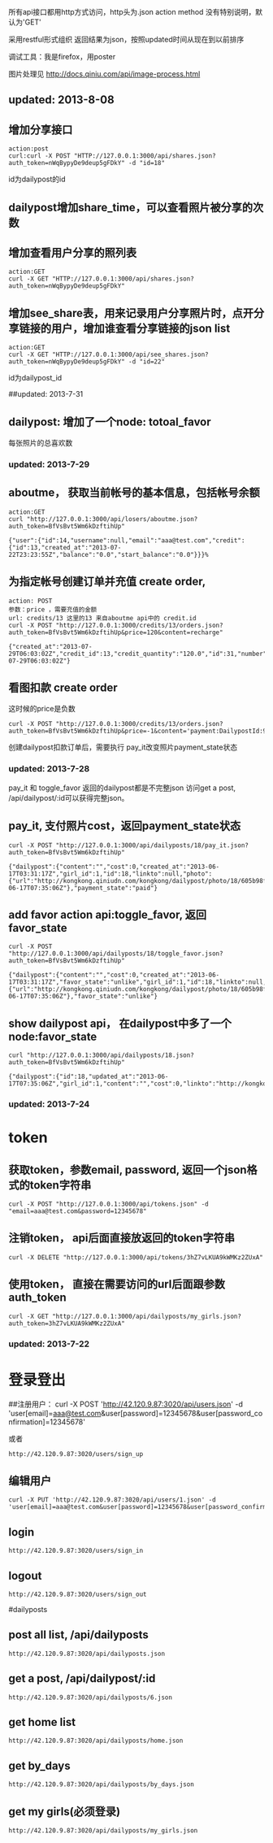 所有api接口都用http方式访问，http头为.json
action method 没有特别说明，默认为'GET'

采用restful形式组织
返回结果为json，按照updated时间从现在到以前排序

调试工具：我是firefox，用poster                                                       

图片处理见
http://docs.qiniu.com/api/image-process.html

## updated: 2013-8-08
## 增加分享接口
    action:post
    curl:curl -X POST "HTTP://127.0.0.1:3000/api/shares.json?auth_token=nWqBypyDe9deup5gFDkY" -d "id=18"
id为dailypost的id

## dailypost增加share_time，可以查看照片被分享的次数
## 增加查看用户分享的照列表
    action:GET
    curl -X GET "HTTP://127.0.0.1:3000/api/shares.json?auth_token=nWqBypyDe9deup5gFDkY"
## 增加see_share表，用来记录用户分享照片时，点开分享链接的用户，增加谁查看分享链接的json list
    action:GET
    curl -X GET "HTTP://127.0.0.1:3000/api/see_shares.json?auth_token=nWqBypyDe9deup5gFDkY" -d "id=22"
id为dailypost_id

##updated: 2013-7-31
## dailypost: 增加了一个node: totoal_favor
每张照片的总喜欢数

### updated: 2013-7-29
## aboutme， 获取当前帐号的基本信息，包括帐号余额
    action:GET
    curl "http://127.0.0.1:3000/api/losers/aboutme.json?auth_token=BfVsBvt5Wm6kDzftihUp"

    {"user":{"id":14,"username":null,"email":"aaa@test.com","credit":{"id":13,"created_at":"2013-07-22T23:23:55Z","balance":"0.0","start_balance":"0.0"}}}%             

## 为指定帐号创建订单并充值 create order,
    action: POST
    参数：price ，需要充值的金额
    url: credits/13 这里的13 来自aboutme api中的 credit.id
    curl -X POST "http://127.0.0.1:3000/credits/13/orders.json?auth_token=BfVsBvt5Wm6kDzftihUp&price=120&content=recharge"
    
    {"created_at":"2013-07-29T06:03:02Z","credit_id":13,"credit_quantity":"120.0","id":31,"number":"K384480586","state":"credit_owed","total":null,"updated_at":"2013-07-29T06:03:02Z"}

## 看图扣款 create order
这时候的price是负数

    curl -X POST "http://127.0.0.1:3000/credits/13/orders.json?auth_token=BfVsBvt5Wm6kDzftihUp&price=-1&content='payment:DailypostId:99'"

创建dailypost扣款订单后，需要执行 pay_it改变照片payment_state状态

### updated: 2013-7-28
pay_it 和 toggle_favor 返回的dailypost都是不完整json
访问get a post, /api/dailypost/:id可以获得完整json。
## pay_it, 支付照片cost，返回payment_state状态
    curl -X POST "http://127.0.0.1:3000/api/dailyposts/18/pay_it.json?auth_token=BfVsBvt5Wm6kDzftihUp"

    {"dailypost":{"content":"","cost":0,"created_at":"2013-06-17T03:31:17Z","girl_id":1,"id":18,"linkto":null,"photo":{"url":"http://kongkong.qiniudn.com/kongkong/dailypost/photo/18/605b98f623353d959f809322ff10c054.jpg"},"state":"published","updated_at":"2013-06-17T07:35:06Z"},"payment_state":"paid"}
## add favor action api:toggle_favor, 返回favor_state
    curl -X POST "http://127.0.0.1:3000/api/dailyposts/18/toggle_favor.json?auth_token=BfVsBvt5Wm6kDzftihUp" 
    
    {"dailypost":{"content":"","cost":0,"created_at":"2013-06-17T03:31:17Z","favor_state":"unlike","girl_id":1,"id":18,"linkto":null,"photo":{"url":"http://kongkong.qiniudn.com/kongkong/dailypost/photo/18/605b98f623353d959f809322ff10c054.jpg"},"state":"published","updated_at":"2013-06-17T07:35:06Z"},"favor_state":"unlike"}

## show dailypost api， 在dailypost中多了一个node:favor_state
    curl "http://127.0.0.1:3000/api/dailyposts/18.json?auth_token=BfVsBvt5Wm6kDzftihUp"

    {"dailypost":{"id":18,"updated_at":"2013-06-17T07:35:06Z","girl_id":1,"content":"","cost":0,"linkto":"http://kongkong.qiniudn.com/kongkong/dailypost/photo/18/605b98f623353d959f809322ff10c054.jpg","photo_url":"http://kongkong.qiniudn.com/kongkong/dailypost/photo/18/605b98f623353d959f809322ff10c054.jpg","favor_state":"unlike"}}%                                 

### updated: 2013-7-24
# token
## 获取token，参数email, password, 返回一个json格式的token字符串 
    curl -X POST "http://127.0.0.1:3000/api/tokens.json" -d "email=aaa@test.com&password=12345678"

## 注销token， api后面直接放返回的token字符串
    curl -X DELETE "http://127.0.0.1:3000/api/tokens/3hZ7vLKUA9kWMKz2ZUxA" 

## 使用token， 直接在需要访问的url后面跟参数auth_token
    curl -X GET "http://127.0.0.1:3000/api/dailyposts/my_girls.json?auth_token=3hZ7vLKUA9kWMKz2ZUxA"

### updated: 2013-7-22

# 登录登出

##注册用户：
    curl -X POST 'http://42.120.9.87:3020/api/users.json' -d 'user[email]=aaa@test.com&user[password]=12345678&user[password_confirmation]=12345678' 

或者

    http://42.120.9.87:3020/users/sign_up

## 编辑用户
    curl -X PUT 'http://42.120.9.87:3020/api/users/1.json' -d 'user[email]=aaa@test.com&user[password]=12345678&user[password_confirmation]=12345678'

## login
    http://42.120.9.87:3020/users/sign_in

## logout
    http://42.120.9.87:3020/users/sign_out


#dailyposts

## post all list, /api/dailyposts
    http://42.120.9.87:3020/api/dailyposts.json

## get a post, /api/dailypost/:id
    http://42.120.9.87:3020/api/dailyposts/6.json

## get home list
    http://42.120.9.87:3020/api/dailyposts/home.json

## get by_days
    http://42.120.9.87:3020/api/dailyposts/by_days.json

## get my girls(必须登录)
    http://42.120.9.87:3020/api/dailyposts/my_girls.json


